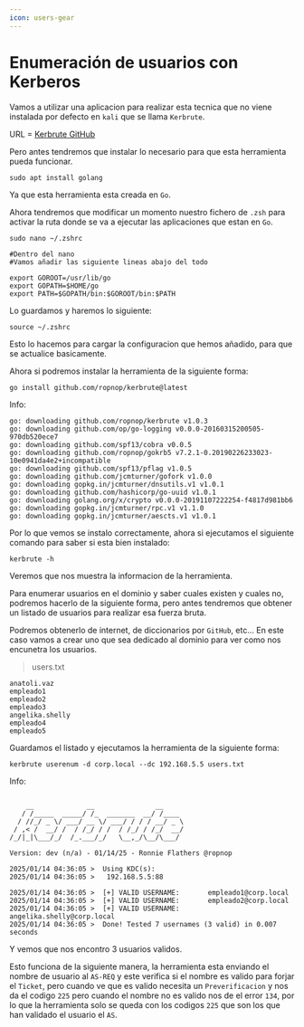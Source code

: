```yaml
---
icon: users-gear
---
```


# Enumeración de usuarios con Kerberos

Vamos a utilizar una aplicacion para realizar esta tecnica que no viene instalada por defecto en `kali` que se llama `Kerbrute`.

URL = [Kerbrute GitHub](https://github.com/ropnop/kerbrute)

Pero antes tendremos que instalar lo necesario para que esta herramienta pueda funcionar.

```shell
sudo apt install golang
```

Ya que esta herramienta esta creada en `Go`.

Ahora tendremos que modificar un momento nuestro fichero de `.zsh` para activar la ruta donde se va a ejecutar las aplicaciones que estan en `Go`.

```shell
sudo nano ~/.zshrc

#Dentro del nano
#Vamos añadir las siguiente lineas abajo del todo

export GOROOT=/usr/lib/go
export GOPATH=$HOME/go
export PATH=$GOPATH/bin:$GOROOT/bin:$PATH
```

Lo guardamos y haremos lo siguiente:

```shell
source ~/.zshrc
```

Esto lo hacemos para cargar la configuracion que hemos añadido, para que se actualice basicamente.

Ahora si podremos instalar la herramienta de la siguiente forma:

```shell
go install github.com/ropnop/kerbrute@latest
```

Info:

```
go: downloading github.com/ropnop/kerbrute v1.0.3
go: downloading github.com/op/go-logging v0.0.0-20160315200505-970db520ece7
go: downloading github.com/spf13/cobra v0.0.5
go: downloading github.com/ropnop/gokrb5 v7.2.1-0.20190226233023-10e0941da4e2+incompatible
go: downloading github.com/spf13/pflag v1.0.5
go: downloading github.com/jcmturner/gofork v1.0.0
go: downloading gopkg.in/jcmturner/dnsutils.v1 v1.0.1
go: downloading github.com/hashicorp/go-uuid v1.0.1
go: downloading golang.org/x/crypto v0.0.0-20191107222254-f4817d981bb6
go: downloading gopkg.in/jcmturner/rpc.v1 v1.1.0
go: downloading gopkg.in/jcmturner/aescts.v1 v1.0.1
```

Por lo que vemos se instalo correctamente, ahora si ejecutamos el siguiente comando para saber si esta bien instalado:

```shell
kerbrute -h
```

Veremos que nos muestra la informacion de la herramienta.

Para enumerar usuarios en el dominio y saber cuales existen y cuales no, podremos hacerlo de la siguiente forma, pero antes tendremos que obtener un listado de usuarios para realizar esa fuerza bruta.

Podremos obtenerlo de internet, de diccionarios por `GitHub`, etc... En este caso vamos a crear uno que sea dedicado al dominio para ver como nos encunetra los usuarios.

> users.txt

```
anatoli.vaz
empleado1
empleado2
empleado3
angelika.shelly
empleado4
empleado5
```

Guardamos el listado y ejecutamos la herramienta de la siguiente forma:

```shell
kerbrute userenum -d corp.local --dc 192.168.5.5 users.txt
```

Info:

```

    __             __               __     
   / /_____  _____/ /_  _______  __/ /____ 
  / //_/ _ \/ ___/ __ \/ ___/ / / / __/ _ \
 / ,< /  __/ /  / /_/ / /  / /_/ / /_/  __/
/_/|_|\___/_/  /_.___/_/   \__,_/\__/\___/                                        

Version: dev (n/a) - 01/14/25 - Ronnie Flathers @ropnop

2025/01/14 04:36:05 >  Using KDC(s):
2025/01/14 04:36:05 >   192.168.5.5:88

2025/01/14 04:36:05 >  [+] VALID USERNAME:       empleado1@corp.local
2025/01/14 04:36:05 >  [+] VALID USERNAME:       empleado2@corp.local
2025/01/14 04:36:05 >  [+] VALID USERNAME:       angelika.shelly@corp.local
2025/01/14 04:36:05 >  Done! Tested 7 usernames (3 valid) in 0.007 seconds
```

Y vemos que nos encontro 3 usuarios validos.

Esto funciona de la siguiente manera, la herramienta esta enviando el nombre de usuario al `AS-REQ` y este verifica si el nombre es valido para forjar el `Ticket`, pero cuando ve que es valido necesita un `Preverificacion` y nos da el codigo `225` pero cuando el nombre no es valido nos de el error `134`, por lo que la herramienta solo se queda con los codigos `225` que son los que han validado el usuario el `AS`.
